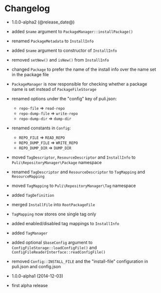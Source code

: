 Changelog
=========

* 1.0.0-alpha2 (@release_date@)

 * added `$name` argument to `PackageManager::installPackage()`
 * renamed `PackageMetadata` to `InstallInfo`
 * added `$name` argument to constructor of `InstallInfo`
 * removed `setNew()` and `isNew()` from `InstallInfo`
 * changed `Package` to prefer the name of the install info over the name set in
   the package file
 * `PackageManager` is now responsible for checking whether a package name is 
   set instead of `PackageFileStorage`
 * renamed options under the "config" key of puli.json:
   * `repo-file` => `read-repo`
   * `repo-dump-file` => `write-repo`
   * `repo-dump-dir` => `dump-dir`
 * renamed constants in `Config`:
   * `REPO_FILE` => `READ_REPO`
   * `REPO_DUMP_FILE` => `WRITE_REPO`
   * `REPO_DUMP_DIR` => `DUMP_DIR`
 * moved `TagDescriptor`, `ResourceDescriptor` and `InstallInfo` to
   `Puli\RepositoryManager\Package` namespace
 * renamed `TagDescriptor` and `ResourceDescriptor` to `TagMapping` and
   `ResourceMapping`
 * moved `TagMapping` to `Puli\RepositoryManager\Tag` namespace
 * added `TagDefinition`
 * merged `InstallFile` into `RootPackageFile`
 * `TagMapping` now stores one single tag only
 * added enabled/disabled tag mappings to `InstallInfo`
 * added `TagManager`
 * added optional `$baseConfig` argument to `ConfigFileStorage::loadConfigFile()` 
   and `ConfigFileReaderInterface::readConfigFile()`
 * removed `Config::INSTALL_FILE` and the "install-file" configuration in
   puli.json and config.json

* 1.0.0-alpha1 (2014-12-03)

 * first alpha release
